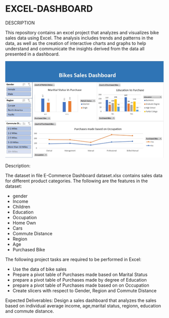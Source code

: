 # EXCEL-DASHBOARD
 
 DESCRIPTION

This repository contains an excel project that analyzes and visualizes bike sales data using Excel. The analysis includes trends and patterns in the data, as well as the creation of interactive charts and graphs to help understand and communicate the insights derived from the data all presented in a dashboard.

![Dashboard Screenshot](Bike_Sales_Dashboard.JPG)

Description:

The dataset in file E-Commerce Dashboard dataset.xlsx contains sales data for different product categories. The following are the features in the dataset:
* gender
* Income
* Children
* Education
* Occupation
* Home Own
* Cars
* Commute Distance
* Region
* Age
* Purchased Bike

The following project tasks are required to be performed in Excel:

* Use the data of bike sales
* Prepare a pivot table of Purchases made based on Marital Status
* prepare a pivot table of Purchases made by degree of Education
* prepare a pivot table of Purchases made based on on Occupation
* Create slicers with respect to Gender, Region and Commute Distance


 

Expected Deliverables:  Design a sales dashboard that analyzes the sales based on individual average income, age,marital status, regionn, education and commute distance.

